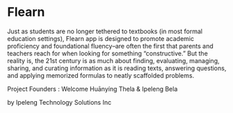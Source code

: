 # Flearn


Just as students are no longer tethered to textbooks (in most formal education settings), Flearn app is designed to promote academic proficiency and foundational fluency–are often the first that parents and teachers reach for when looking for something “constructive.” But the reality is, the 21st century is as much about finding, evaluating, managing, sharing, and curating information as it is reading texts, answering questions, and applying memorized formulas to neatly scaffolded problems.


Project Founders : Welcome Huānyíng Thela & Ipeleng Bela

by Ipeleng Technology Solutions Inc

